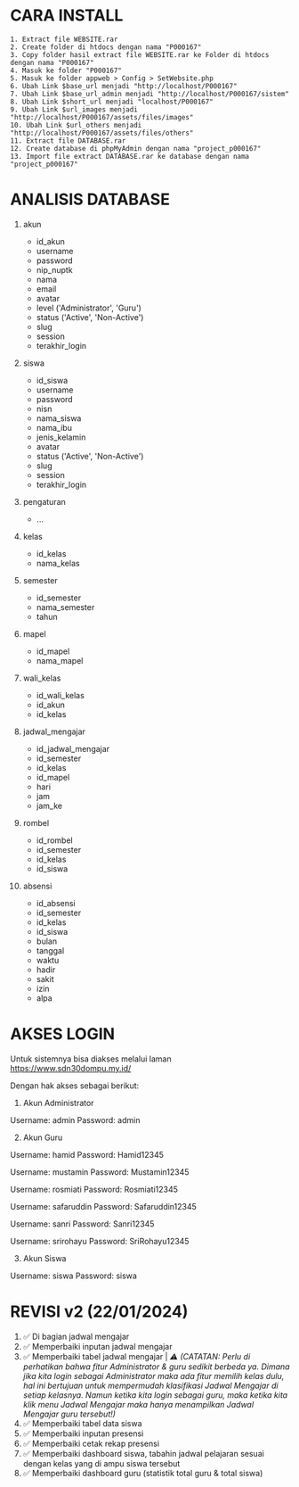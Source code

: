 # CARA INSTALL
	1. Extract file WEBSITE.rar
	2. Create folder di htdocs dengan nama "P000167"
	3. Copy folder hasil extract file WEBSITE.rar ke Folder di htdocs dengan nama "P000167"
	4. Masuk ke folder "P000167"
	5. Masuk ke folder appweb > Config > SetWebsite.php
	6. Ubah Link $base_url menjadi "http://localhost/P000167"
	7. Ubah Link $base_url_admin menjadi "http://localhost/P000167/sistem"
	8. Ubah Link $short_url menjadi "localhost/P000167"
	9. Ubah Link $url_images menjadi "http://localhost/P000167/assets/files/images"
	10. Ubah Link $url_others menjadi "http://localhost/P000167/assets/files/others"
	11. Extract file DATABASE.rar
	12. Create database di phpMyAdmin dengan nama "project_p000167"
	13. Import file extract DATABASE.rar ke database dengan nama "project_p000167"

# ANALISIS DATABASE

1. akun
	- id_akun
	- username
	- password
	- nip_nuptk
	- nama
	- email
	- avatar
	- level 			('Administrator', 'Guru')
	- status 			('Active', 'Non-Active')
	- slug
	- session
	- terakhir_login

2. siswa
	- id_siswa
	- username
	- password
	- nisn
	- nama_siswa
	- nama_ibu
	- jenis_kelamin
	- avatar
	- status 			('Active', 'Non-Active')
	- slug
	- session
	- terakhir_login

3. pengaturan
	- ...

4. kelas
	- id_kelas
	- nama_kelas

5. semester
	- id_semester
	- nama_semester
	- tahun

6. mapel
	- id_mapel
	- nama_mapel

7. wali_kelas
	- id_wali_kelas
	- id_akun
	- id_kelas

8. jadwal_mengajar
	- id_jadwal_mengajar
	- id_semester
	- id_kelas
	- id_mapel
	- hari
	- jam
	- jam_ke

9. rombel
	- id_rombel
	- id_semester
	- id_kelas
	- id_siswa

10. absensi
	- id_absensi
	- id_semester
	- id_kelas
	- id_siswa
	- bulan
	- tanggal
	- waktu
	- hadir
	- sakit
	- izin
	- alpa

# AKSES LOGIN

Untuk sistemnya bisa diakses melalui laman https://www.sdn30dompu.my.id/

Dengan hak akses sebagai berikut:

1. Akun Administrator

Username: admin
Password: admin

2. Akun Guru

Username: hamid
Password: Hamid12345

Username: mustamin
Password: Mustamin12345

Username: rosmiati
Password: Rosmiati12345

Username: safaruddin
Password: Safaruddin12345

Username: sanri
Password: Sanri12345

Username: srirohayu
Password: SriRohayu12345

3. Akun Siswa

Username: siswa
Password: siswa

# REVISI v2 (22/01/2024)

1. ✅ Di bagian jadwal mengajar
2. ✅ Memperbaiki inputan jadwal mengajar
3. ✅ Memperbaiki tabel jadwal mengajar | *⚠️ (CATATAN: Perlu di perhatikan bahwa fitur Administrator & guru sedikit berbeda ya. Dimana jika kita login sebagai Administrator maka ada fitur memilih kelas dulu, hal ini bertujuan untuk mempermudah klasifikasi Jadwal Mengajar di setiap kelasnya. Namun ketika kita login sebagai guru, maka ketika kita klik menu Jadwal Mengajar maka hanya menampilkan Jadwal Mengajar guru tersebut!)*
4. ✅ Memperbaiki tabel data siswa
5. ✅ Memperbaiki inputan presensi
6. ✅ Memperbaiki cetak rekap presensi
7. ✅ Memperbaiki dashboard siswa, tabahin jadwal pelajaran sesuai dengan kelas yang di ampu siswa tersebut
8. ✅ Memperbaiki dashboard guru (statistik total guru & total siswa)
